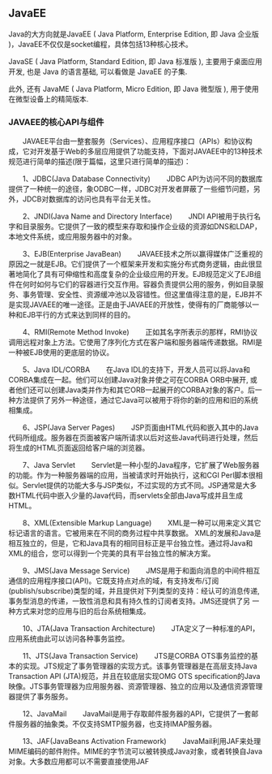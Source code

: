 ## JavaEE

Java的大方向就是JavaEE ( Java Platform, Enterprise Edition, 即 Java 企业版 )，JavaEE不仅仅是socket编程，具体包括13种核心技术。

JavaSE ( Java Platform, Standard Edition, 即 Java 标准版 ), 主要用于桌面应用开发, 也是 Java 的语言基础, 可以看做是 JavaEE 的子集.

此外, 还有 JavaME ( Java Platform, Micro Edition, 即 Java 微型版 ), 用于使用在微型设备上的精简版本.

### JAVAEE的核心API与组件

　　JAVAEE平台由一整套服务（Services）、应用程序接口（APIs）和协议构成，它对开发基于Web的多层应用提供了功能支持，下面对JAVAEE中的13种技术规范进行简单的描述(限于篇幅，这里只进行简单的描述)：
	
　　1、JDBC(Java Database Connectivity) 　　JDBC API为访问不同的数据库提供了一种统一的途径，象ODBC一样，JDBC对开发者屏蔽了一些细节问题，另外，JDCB对数据库的访问也具有平台无关性。

　　2、JNDI(Java Name and Directory Interface) 　　JNDI API被用于执行名字和目录服务。它提供了一致的模型来存取和操作企业级的资源如DNS和LDAP，本地文件系统，或应用服务器中的对象。

　　3、EJB(Enterprise JavaBean) 　　JAVAEE技术之所以赢得媒体广泛重视的原因之一就是EJB。它们提供了一个框架来开发和实施分布式商务逻辑，由此很显著地简化了具有可伸缩性和高度复杂的企业级应用的开发。EJB规范定义了EJB组件在何时如何与它们的容器进行交互作用。容器负责提供公用的服务，例如目录服务、事务管理、安全性、资源缓冲池以及容错性。但这里值得注意的是，EJB并不是实现JAVAEE的唯一途径。正是由于JAVAEE的开放性，使得有的厂商能够以一种和EJB平行的方式来达到同样的目的。

　　4、RMI(Remote Method Invoke) 　　正如其名字所表示的那样，RMI协议调用远程对象上方法。它使用了序列化方式在客户端和服务器端传递数据。RMI是一种被EJB使用的更底层的协议。

　　5、Java IDL/CORBA 　　在Java IDL的支持下，开发人员可以将Java和CORBA集成在一起。他们可以创建Java对象并使之可在CORBA ORB中展开, 或者他们还可以创建Java类并作为和其它ORB一起展开的CORBA对象的客户。后一种方法提供了另外一种途径，通过它Java可以被用于将你的新的应用和旧的系统相集成。

　　6、JSP(Java Server Pages) 　　JSP页面由HTML代码和嵌入其中的Java代码所组成。服务器在页面被客户端所请求以后对这些Java代码进行处理，然后将生成的HTML页面返回给客户端的浏览器。

　　7、Java Servlet 　　Servlet是一种小型的Java程序，它扩展了Web服务器的功能。作为一种服务器端的应用，当被请求时开始执行，这和CGI Perl脚本很相似。Servlet提供的功能大多与JSP类似，不过实现的方式不同。JSP通常是大多数HTML代码中嵌入少量的Java代码，而servlets全部由Java写成并且生成HTML。

　　8、XML(Extensible Markup Language) 　　XML是一种可以用来定义其它标记语言的语言。它被用来在不同的商务过程中共享数据。 XML的发展和Java是相互独立的，但是，它和Java具有的相同目标正是平台独立性。通过将Java和XML的组合，您可以得到一个完美的具有平台独立性的解决方案。

　　9、JMS(Java Message Service) 　　JMS是用于和面向消息的中间件相互通信的应用程序接口(API)。它既支持点对点的域，有支持发布/订阅(publish/subscribe)类型的域，并且提供对下列类型的支持：经认可的消息传递,事务型消息的传递，一致性消息和具有持久性的订阅者支持。JMS还提供了另 一种方式来对您的应用与旧的后台系统相集成。

　　10、JTA(Java Transaction Architecture) 　　JTA定义了一种标准的API，应用系统由此可以访问各种事务监控。

　　11、JTS(Java Transaction Service) 　　JTS是CORBA OTS事务监控的基本的实现。JTS规定了事务管理器的实现方式。该事务管理器是在高层支持Java Transaction API (JTA)规范，并且在较底层实现OMG OTS specification的Java映像。JTS事务管理器为应用服务器、资源管理器、独立的应用以及通信资源管理器提供了事务服务。

　　12、JavaMail 　　JavaMail是用于存取邮件服务器的API，它提供了一套邮件服务器的抽象类。不仅支持SMTP服务器，也支持IMAP服务器。

　　13、JAF(JavaBeans Activation Framework) 　　JavaMail利用JAF来处理MIME编码的邮件附件。MIME的字节流可以被转换成Java对象，或者转换自Java对象。大多数应用都可以不需要直接使用JAF